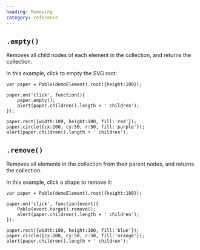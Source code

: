 ```yaml
--- 
heading: Removing
category: reference
---
```


`.empty()`
----------

Removes all child nodes of each element in the collection, and returns the collection.

In this example, click to empty the SVG root:

    var paper = Pablo(demoElement).root({height:100});

    paper.on('click', function(){
        paper.empty();
        alert(paper.children().length + ' children');
    });

    paper.rect({width:100, height:100, fill:'red'});
    paper.circle({cx:200, cy:50, r:50, fill:'purple'});
    alert(paper.children().length + ' children');
         

`.remove()`
-----------

Removes all elements in the collection from their parent nodes, and returns the collection.

In this example, click a shape to remove it:

    var paper = Pablo(demoElement).root({height:100});

    paper.on('click', function(event){
        Pablo(event.target).remove();
        alert(paper.children().length + ' children');
    });

    paper.rect({width:100, height:100, fill:'blue'});
    paper.circle({cx:200, cy:50, r:50, fill:'orange'});
    alert(paper.children().length + ' children');